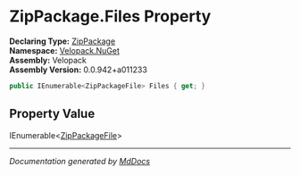 ﻿<!--  
  <auto-generated>   
    The contents of this file were generated by a tool.  
    Changes to this file may be list if the file is regenerated  
  </auto-generated>   
-->

# ZipPackage.Files Property

**Declaring Type:** [ZipPackage](../index.md)  
**Namespace:** [Velopack.NuGet](../../index.md)  
**Assembly:** Velopack  
**Assembly Version:** 0.0.942+a011233

```csharp
public IEnumerable<ZipPackageFile> Files { get; }
```

## Property Value

IEnumerable\<[ZipPackageFile](../../ZipPackageFile/index.md)\>

___

*Documentation generated by [MdDocs](https://github.com/ap0llo/mddocs)*
